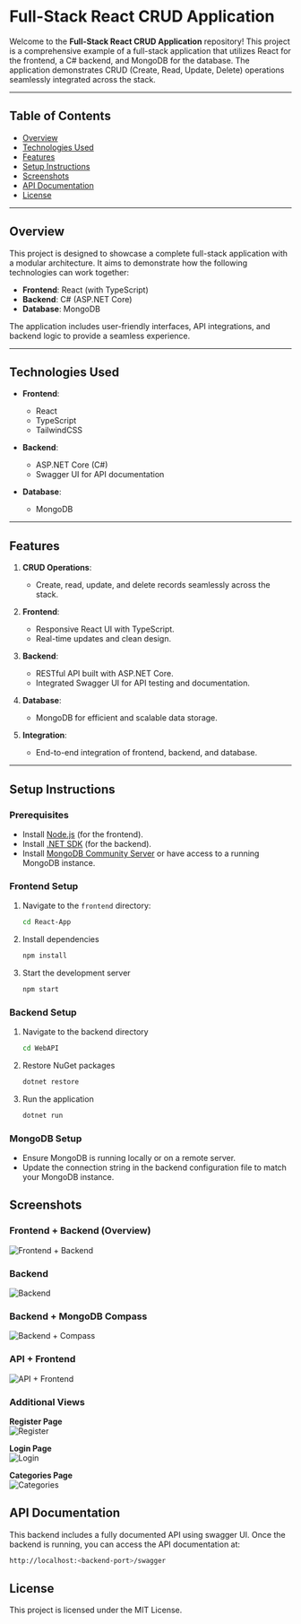 # Full-Stack React CRUD Application

Welcome to the **Full-Stack React CRUD Application** repository! This project is a comprehensive example of a full-stack application that utilizes React for the frontend, a C# backend, and MongoDB for the database. The application demonstrates CRUD (Create, Read, Update, Delete) operations seamlessly integrated across the stack.

---

## Table of Contents

- [Overview](#overview)
- [Technologies Used](#technologies-used)
- [Features](#features)
- [Setup Instructions](#setup-instructions)
- [Screenshots](#screenshots)
- [API Documentation](#api-documentation)
- [License](#license)

---

## Overview

This project is designed to showcase a complete full-stack application with a modular architecture. It aims to demonstrate how the following technologies can work together:
- **Frontend**: React (with TypeScript)
- **Backend**: C# (ASP.NET Core)
- **Database**: MongoDB

The application includes user-friendly interfaces, API integrations, and backend logic to provide a seamless experience.

---

## Technologies Used

- **Frontend**:
  - React
  - TypeScript
  - TailwindCSS 
  
- **Backend**:
  - ASP.NET Core (C#)
  - Swagger UI for API documentation
  
- **Database**:
  - MongoDB

---

## Features

1. **CRUD Operations**:
   - Create, read, update, and delete records seamlessly across the stack.

2. **Frontend**:
   - Responsive React UI with TypeScript.
   - Real-time updates and clean design.

3. **Backend**:
   - RESTful API built with ASP.NET Core.
   - Integrated Swagger UI for API testing and documentation.

4. **Database**:
   - MongoDB for efficient and scalable data storage.

5. **Integration**:
   - End-to-end integration of frontend, backend, and database.

---

## Setup Instructions

### Prerequisites
- Install [Node.js](https://nodejs.org/) (for the frontend).
- Install [.NET SDK](https://dotnet.microsoft.com/) (for the backend).
- Install [MongoDB Community Server](https://www.mongodb.com/try/download/community) or have access to a running MongoDB instance.

### Frontend Setup
1. Navigate to the `frontend` directory:
   ```bash
   cd React-App
   ```
2. Install dependencies
   ```bash
   npm install
   ```
3. Start the development server
   ```bash
   npm start
   ```

### Backend Setup
1. Navigate to the backend directory
   ```bash
   cd WebAPI
   ```
2. Restore NuGet packages
   ```bash
   dotnet restore
   ```
3. Run the application
   ```bash
   dotnet run
   ```

### MongoDB Setup
- Ensure MongoDB is running locally or on a remote server.
- Update the connection string in the backend configuration file to match your MongoDB instance.

## Screenshots

### Frontend + Backend (Overview)
![Frontend + Backend](https://i.imgur.com/MjPJnM5.png)

### Backend
![Backend](https://i.imgur.com/fUkSBKE.png)

### Backend + MongoDB Compass
![Backend + Compass](https://i.imgur.com/5Ech75j.png)

### API + Frontend
![API + Frontend](https://i.imgur.com/J9sIFoc.png)

### Additional Views

**Register Page**  
![Register](https://i.imgur.com/tfmON3y.png)

**Login Page**  
![Login](https://i.imgur.com/84Kmhcv.png)

**Categories Page**  
![Categories](https://i.imgur.com/Fy8gSOw.png)

## API Documentation
This backend includes a fully documented API using swagger UI. Once the backend is running, you can access the API documentation at:
```bash
http://localhost:<backend-port>/swagger
```

## License
This project is licensed under the MIT License.
